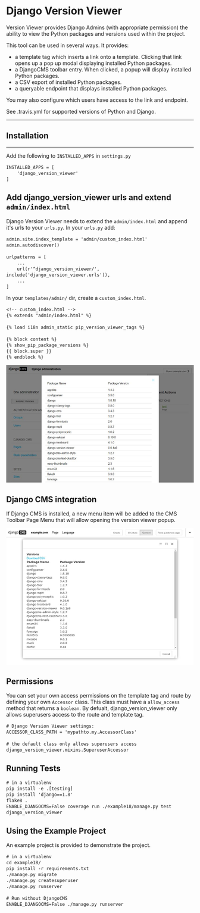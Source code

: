# Django Version Viewer

Version Viewer provides Django Admins (with appropriate permission)
the ability to view the Python packages and versions used within the project.

This tool can be used in several ways. It provides:

 - a template tag which inserts a link onto a template.
   Clicking that link opens up a pop up modal displaying installed
   Python packages.
 - a DjangoCMS toolbar entry. When clicked, a popup will display installed
   Python packages.
 - a CSV export of installed Python packages.
 - a queryable endpoint that displays installed Python packages.

You may also configure which users have access to the link and endpoint.

See .travis.yml for supported versions of Python and Django.

---------------------------------------
## Installation
---------------------------------------

Add the following to `INSTALLED_APPS` in `settings.py`

    INSTALLED_APPS = [
        'django_version_viewer'
    ]

## Add django_version_viewer urls and extend `admin/index.html`


Django Version Viewer needs to extend the `admin/index.html` and append it's urls to your `urls.py`. In your `urls.py` add:

    admin.site.index_template = 'admin/custom_index.html'
    admin.autodiscover()

    urlpatterns = [
        ...
        url(r'^django_version_viewer/', include('django_version_viewer.urls')),
        ...
    ]

In your `templates/admin/` dir, create a `custom_index.html`.

    <!-- custom_index.html -->
    {% extends "admin/index.html" %}

    {% load i18n admin_static pip_version_viewer_tags %}

    {% block content %}
    {% show_pip_package_versions %}
    {{ block.super }}
    {% endblock %}

![Admin Integration](/images/version-viewer-admin-integration.jpg "Admin Integration")


## Django CMS integration

If Django CMS is installed, a new menu item will be added to the CMS Toolbar
Page Menu that will allow opening the version viewer popup.


![CMS Integration](/images/version-viewer-cms-integration.jpg "CMS Integration")

## Permissions

You can set your own access permissions on the template tag and route by
defining your own `Accessor` class. This class must have a `allow_access`
method that returns a `boolean`. By defualt, django_version_viewer only
allows superusers access to the route and template tag.

    # Django Version Viewer settings:
    ACCESSOR_CLASS_PATH = 'mypathto.my.AccessorClass'

    # the default class only allows superusers access
    django_version_viewer.mixins.SuperuserAccessor


## Running Tests

    # in a virtualenv
    pip install -e .[testing]
    pip install 'django==1.8'
    flake8 .
    ENABLE_DJANGOCMS=False coverage run ./example18/manage.py test django_version_viewer


## Using the Example Project

An example project is provided to demonstrate the project.

    # in a virtualenv
    cd example18/
    pip install -r requirements.txt
    ./manage.py migrate
    ./manage.py createsuperuser
    ./manage.py runserver

    # Run without DjangoCMS
    ENABLE_DJANGOCMS=False ./manage.py runserver
